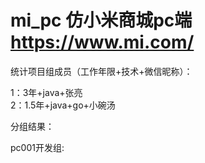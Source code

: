 # mi_pc 仿小米商城pc端 https://www.mi.com/

统计项目组成员（工作年限+技术+微信昵称）：

1：3年+java+张亮   
2：1.5年+java+go+小碗汤




分组结果：

pc001开发组:

